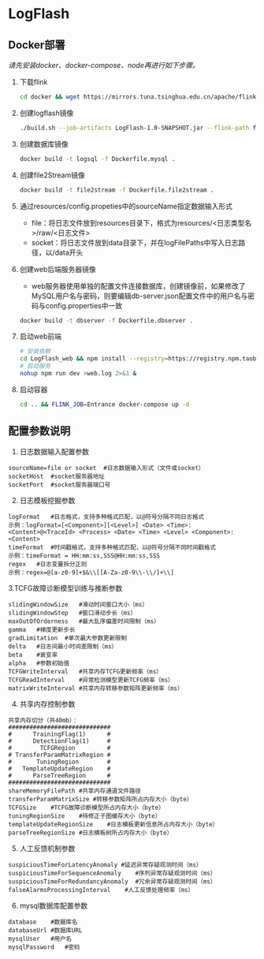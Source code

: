 # LogFlash

## Docker部署
*请先安装docker、docker-compose、node再进行如下步骤。*

1. 下载flink
    ```bash
   cd docker && wget https://mirrors.tuna.tsinghua.edu.cn/apache/flink/flink-1.10.0/flink-1.10.0-bin-scala_2.11.tgz
   ```

2. 创建logflash镜像
   ```bash
   ./build.sh --job-artifacts LogFlash-1.0-SNAPSHOT.jar --flink-path flink-1.10.0-bin-scala_2.11.tgz
   ```
   
3. 创建数据库镜像
    ```bash
   docker build -t logsql -f Dockerfile.mysql .
   ```
   
4. 创建file2Stream镜像
    ```bash
   docker build -t file2stream -f Dockerfile.file2stream .
   ```
   
5. 通过resources/config.propeties中的sourceName指定数据输入形式
    - file：将日志文件放到resources目录下，格式为resources/<日志类型名>/raw/<日志文件>
    - socket：将日志文件放到data目录下，并在logFilePaths中写入日志路径，以/data开头
   
6. 创建web后端服务器镜像
    - web服务器使用单独的配置文件连接数据库，创建镜像前，如果修改了MySQL用户名与密码，则要编辑db-server.json配置文件中的用户名与密码与config.properties中一致
    
    ```bash
    docker build -t dbserver -f Dockerfile.dbserver .
    ```
    
7. 启动web前端
   ```bash
   # 安装依赖
   cd LogFlash_web && npm install --registry=https://registry.npm.taobao.org
   # 启动服务
   nohup npm run dev >web.log 2>&1 &
   ```
   
8. 启动容器
   ```bash
   cd .. && FLINK_JOB=Entrance docker-compose up -d
   ```
## 配置参数说明
1. 日志数据输入配置参数
```
sourceName=file or socket  #日志数据输入形式（文件或socket）
socketHost  #socket服务器地址
socketPort  #socket服务器端口号
```
2. 日志模板挖掘参数
```
logFormat   #日志格式，支持多种格式匹配，以@符号分隔不同日志格式
示例：logFormat=[<Component>][<Level>] <Date> <Time>: <Content>@<TraceId> <Process> <Date> <Time> <Level> <Component>: <Content>
timeFormat  #时间戳格式，支持多种格式匹配，以@符号分隔不同时间戳格式
示例：timeFormat = HH:mm:ss,SSS@HH:mm:ss,SSS
regex   #日志变量拆分正则
示例：regex=@[a-z0-9]+$&\\[[A-Za-z0-9\\-\\/]+\\]
```
3.TCFG故障诊断模型训练与推断参数 
```
slidingWindowSize   #滑动时间窗口大小（ms）
slidingWindowStep   #窗口滑动步长（ms）
maxOutOfOrderness   #最大乱序偏差时间限制（ms）
gamma   #梯度更新步长
gradLimitation  #单次最大参数更新限制
delta   #日志间最小时间差限制（ms）
beta    #衰变率
alpha   #参数初始值
TCFGWriteInterval   #共享内存TCFG更新频率（ms）
TCFGReadInterval    #异常检测模型更新TCFG频率（ms）
matrixWriteInterval #共享内存转移参数矩阵更新频率（ms）
```
4. 共享内存控制参数
```
共享内存切分（共40mb）：
#############################
#      TrainingFlag(1)      #
#      DetectionFlag(1)     #
#        TCFGRegion         #
# TransferParamMatrixRegion #
#       TuningRegion        #
#   TemplateUpdateRegion    #
#      ParseTreeRegion      #
#############################
shareMemoryFilePath #共享内存通道文件路径
transferParamMatrixSize #转移参数矩阵所占内存大小（byte）
TCFGSize    #TCFG故障诊断模型所占内存大小（byte）
tuningRegionSize    #待修正子图缓存大小（byte）
templateUpdateRegionSize    #日志模板更新信息所占内存大小（byte）
parseTreeRegionSize #日志模板树所占内存大小（byte）
```
5. 人工反馈机制参数
```
suspiciousTimeForLatencyAnomaly #延迟异常存疑观测时间（ms）
suspiciousTimeForSequenceAnomaly    #序列异常存疑观测时间（ms）
suspiciousTimeForRedundancyAnomaly  #冗余异常存疑观测时间（ms）
falseAlarmsProcessingInterval    #人工反馈处理频率（ms）
```
6. mysql数据库配置参数
```
database    #数据库名
databaseUrl #数据库URL
mysqlUser   #用户名
mysqlPassword   #密码
```

